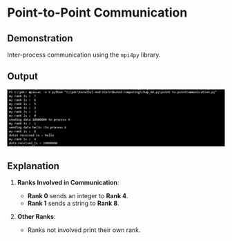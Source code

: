 



# Point-to-Point Communication

## Demonstration
Inter-process communication using the `mpi4py` library.

## Output
![Code Screenshot](outputs-ss/image1.png)

## Explanation
1. **Ranks Involved in Communication**:
   - **Rank 0** sends an integer to **Rank 4**.
   - **Rank 1** sends a string to **Rank 8**.

2. **Other Ranks**:
   - Ranks not involved print their own rank.

